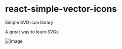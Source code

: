# react-simple-vector-icons
Simple SVG Icon library

A great way to learn SVGs.

![image](https://user-images.githubusercontent.com/79672291/155822371-6bdd7819-f945-415e-9a0d-f3a96fb4fee3.png)
